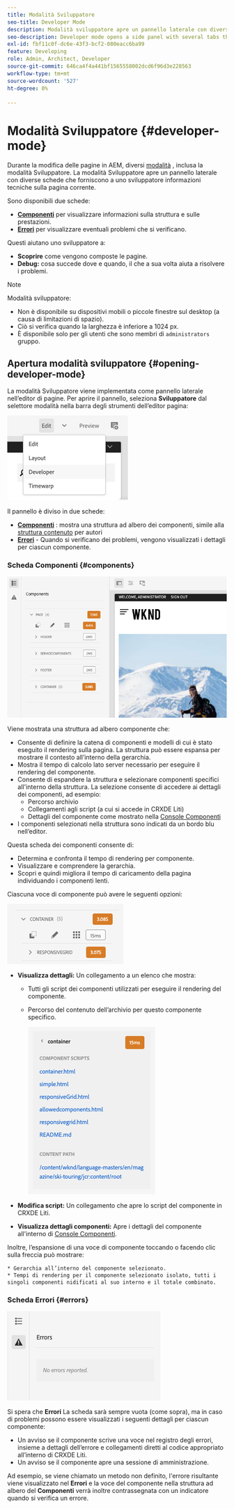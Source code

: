 ```yaml
---
title: Modalità Sviluppatore
seo-title: Developer Mode
description: Modalità sviluppatore apre un pannello laterale con diverse schede che forniscono a uno sviluppatore informazioni sulla pagina corrente
seo-description: Developer mode opens a side panel with several tabs that provide a developer with information about the current page
exl-id: fbf11c0f-dc6e-43f3-bcf2-080eacc6ba99
feature: Developing
role: Admin, Architect, Developer
source-git-commit: 646ca4f4a441bf1565558002dcd6f96d3e228563
workflow-type: tm+mt
source-wordcount: '527'
ht-degree: 0%

---
```


# Modalità Sviluppatore {#developer-mode}

Durante la modifica delle pagine in AEM, diversi [modalità](/help/sites-cloud/authoring/sites-console/introduction.md#page-modes) , inclusa la modalità Sviluppatore. La modalità Sviluppatore apre un pannello laterale con diverse schede che forniscono a uno sviluppatore informazioni tecniche sulla pagina corrente.

Sono disponibili due schede:

* **[Componenti](#components)** per visualizzare informazioni sulla struttura e sulle prestazioni.
* **[Errori](#errors)** per visualizzare eventuali problemi che si verificano.

Questi aiutano uno sviluppatore a:

* **Scoprire** come vengono composte le pagine.
* **Debug:** cosa succede dove e quando, il che a sua volta aiuta a risolvere i problemi.

>[!NOTE]
>
>Modalità sviluppatore:
>
>* Non è disponibile su dispositivi mobili o piccole finestre sul desktop (a causa di limitazioni di spazio).
>  * Ciò si verifica quando la larghezza è inferiore a 1024 px.
>* È disponibile solo per gli utenti che sono membri di `administrators` gruppo.

## Apertura modalità sviluppatore {#opening-developer-mode}

La modalità Sviluppatore viene implementata come pannello laterale nell’editor di pagine. Per aprire il pannello, seleziona **Sviluppatore** dal selettore modalità nella barra degli strumenti dell’editor pagina:

![Apertura della modalità sviluppatore](assets/developer-mode.png)

Il pannello è diviso in due schede:

* **[Componenti](#components)** : mostra una struttura ad albero dei componenti, simile alla [struttura contenuto](/help/sites-cloud/authoring/page-editor/editor-side-panel.md#content-tree) per autori
* **[Errori](#errors)** - Quando si verificano dei problemi, vengono visualizzati i dettagli per ciascun componente.

### Scheda Componenti {#components}

![Scheda Componenti](assets/developer-mode-components-tab.png)

Viene mostrata una struttura ad albero componente che:

* Consente di definire la catena di componenti e modelli di cui è stato eseguito il rendering sulla pagina. La struttura può essere espansa per mostrare il contesto all’interno della gerarchia.
* Mostra il tempo di calcolo lato server necessario per eseguire il rendering del componente.
* Consente di espandere la struttura e selezionare componenti specifici all&#39;interno della struttura. La selezione consente di accedere ai dettagli dei componenti, ad esempio:
   * Percorso archivio
   * Collegamenti agli script (a cui si accede in CRXDE Liti)
   * Dettagli del componente come mostrato nella [Console Componenti](/help/sites-cloud/authoring/components-console.md)
* I componenti selezionati nella struttura sono indicati da un bordo blu nell’editor.

Questa scheda dei componenti consente di:

* Determina e confronta il tempo di rendering per componente.
* Visualizzare e comprendere la gerarchia.
* Scopri e quindi migliora il tempo di caricamento della pagina individuando i componenti lenti.

Ciascuna voce di componente può avere le seguenti opzioni:

![Esempio di componente in modalità sviluppatore](assets/developer-mode-component-example.png)

* **Visualizza dettagli:** Un collegamento a un elenco che mostra:
   * Tutti gli script dei componenti utilizzati per eseguire il rendering del componente.
   * Percorso del contenuto dell’archivio per questo componente specifico.

     ![Visualizza dettagli](assets/developer-mode-view-details.png)

* **Modifica script:** Un collegamento che apre lo script del componente in CRXDE Liti.

* **Visualizza dettagli componenti:** Apre i dettagli del componente all&#39;interno di [Console Componenti](/help/sites-cloud/authoring/components-console.md).

Inoltre, l’espansione di una voce di componente toccando o facendo clic sulla freccia può mostrare:

    * Gerarchia all’interno del componente selezionato.
    * Tempi di rendering per il componente selezionato isolato, tutti i singoli componenti nidificati al suo interno e il totale combinato.

### Scheda Errori {#errors}

![Scheda Errori](assets/developer-mode-errors-tab.png)

Si spera che **Errori** La scheda sarà sempre vuota (come sopra), ma in caso di problemi possono essere visualizzati i seguenti dettagli per ciascun componente:

* Un avviso se il componente scrive una voce nel registro degli errori, insieme a dettagli dell’errore e collegamenti diretti al codice appropriato all’interno di CRXDE Liti.
* Un avviso se il componente apre una sessione di amministrazione.

Ad esempio, se viene chiamato un metodo non definito, l&#39;errore risultante viene visualizzato nel **Errori** e la voce del componente nella struttura ad albero del **Componenti** verrà inoltre contrassegnata con un indicatore quando si verifica un errore.
